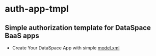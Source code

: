 # auth-app-tmpl

## Simple authorization template for DataSpace BaaS apps

- Create Your DataSpace App with simple [model.xml](model.xml)
